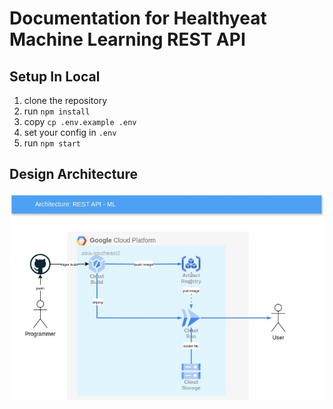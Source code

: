 # Documentation for Healthyeat Machine Learning REST API

## Setup In Local

1. clone the repository
2. run `npm install`
3. copy `cp .env.example .env`
4. set your config in `.env`
5. run `npm start`

## Design Architecture
![GCP](https://raw.githubusercontent.com/HealthyEat-C241-PS102/.github/main/arsitektur%20GCP.jpg)